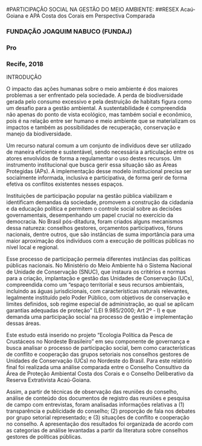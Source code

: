 #PARTICIPAÇÃO SOCIAL NA GESTÃO DO MEIO AMBIENTE: 
##RESEX Acaú-Goiana e APA Costa dos Corais em Perspectiva Comparada

### FUNDAÇÃO JOAQUIM NABUCO (FUNDAJ)
### Pro
### Recife, 2018

INTRODUÇÃO

  O impacto das ações humanas sobre o meio ambiente é dos maiores problemas a ser enfrentado pela sociedade. A perda de biodiversidade gerada pelo consumo excessivo e pela destruição de habitats figura como um desafio para a gestão ambiental. A sustentabilidade é compreendida não apenas do ponto de vista ecológico, mas também social e econômico, pois é na relação entre ser humano e meio ambiente que se materializam os impactos e também as possibilidades de recuperação, conservação e manejo da biodiversidade.
  
  Um recurso natural comum a um conjunto de indivíduos deve ser utilizado de maneira eficiente e sustentável, sendo necessária a articulação entre os atores envolvidos de forma a regulamentar o uso destes recursos. Um instrumento institucional que busca gerir essa situação são as Áreas Protegidas (APs). A implementação desse modelo institucional precisa ser socialmente informada, inclusiva e participativa, de forma gerir de forma efetiva os conflitos existentes nesses espaços.
  
  Instituições de participação popular na gestão pública viabilizam e identificam demandas da sociedade, promovem a construção da cidadania e da educação política e permitem o controle social sobre as decisões governamentais, desempenhando um papel crucial no exercício da democracia. No Brasil pós-ditadura, foram criados alguns mecanismos dessa natureza: conselhos gestores, orçamentos participativos, fóruns nacionais, dentre outros, que são instâncias de suma importância para uma maior aproximação dos indivíduos com a execução de políticas públicas no nível local e regional. 
    
  Esse processo de participação permeia diferentes instâncias das políticas públicas nacionais. No Ministério do Meio Ambiente há o  Sistema Nacional de Unidade de Conservação (SNUC), que instaura os critérios e normas para a criação, implantação e gestão das Unidades de Conservação (UCs), compreendida como um “espaço territorial e seus recursos ambientais, incluindo as águas jurisdicionais, com características naturais relevantes, legalmente instituído pelo Poder Público, com objetivos de conservação e limites definidos, sob regime especial de administração, ao qual se aplicam garantias adequadas de proteção”  (LEI 9.985/2000; Art 2º - I) e que demanda uma participação social na processo de gestão e implementação dessas áreas.
    
  Este estudo está inserido no projeto “Ecologia Política da Pesca de Crustáceos no Nordeste Brasileiro” em seu componente de governança e busca analisar o processo de participação social, bem como características de conflito e cooperação das grupos setoriais nos conselhos gestores de Unidades de Conservação (UCs) no Nordeste do Brasil. Para este relatório final foi realizada uma análise comparada entre o Conselho Consultivo da Área de Proteção Ambiental Costa dos Corais e o Conselho Deliberativo da Reserva Extrativista Acaú-Goiana.

  Assim, a partir de técnicas de observação das reuniões do conselho, análise de conteúdo dos documentos de registro das reuniões e pesquisa de campo com entrevistas, foram analisadas informações relativas a (1) transparência e publicidade do conselho; (2) proporção de fala nos debates por grupo setorial representado; e (3) situações de conflito e cooperação no conselho. A apresentação dos resultados foi organizada de acordo com as categorias de análise levantadas a partir da literatura sobre conselhos gestores de políticas públicas. 
